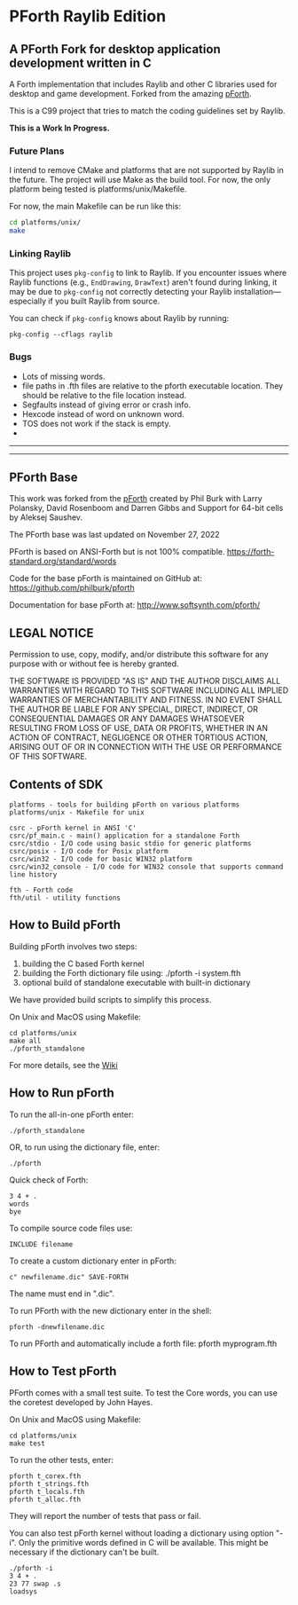 # PForth Raylib Edition
## A PForth Fork for desktop application development written in C

A Forth implementation that includes Raylib and other C libraries used for desktop and game development. Forked from the amazing [pForth](https://github.com/philburk/pforth).

This is a C99 project that tries to match the coding guidelines set by Raylib.

**This is a Work In Progress.**


### Future Plans

I intend to remove CMake and platforms that are not supported by Raylib in the future. The project will use Make as the build tool. For now, the only platform being tested is platforms/unix/Makefile.

For now, the main Makefile can be run like this:

```sh
cd platforms/unix/
make
```


### Linking Raylib

This project uses `pkg-config` to link to Raylib. If you encounter issues where Raylib functions (e.g., `EndDrawing`, `DrawText`) aren't found during linking, it may be due to `pkg-config` not correctly detecting your Raylib installation—especially if you built Raylib from source.

You can check if `pkg-config` knows about Raylib by running:

```
pkg-config --cflags raylib
```


### Bugs

* Lots of missing words.
* file paths in .fth files are relative to the pforth executable location. They should be relative to the file location instead.
* Segfaults instead of giving error or crash info.
* Hexcode instead of word on unknown word.
* TOS does not work if the stack is empty.
* 

---

---


## PForth Base
This work was forked from the [pForth](https://github.com/philburk/pforth) created by Phil Burk with Larry Polansky, David Rosenboom and Darren Gibbs and Support for 64-bit cells by Aleksej Saushev.

The PForth base was last updated on November 27, 2022

PForth is based on ANSI-Forth but is not 100% compatible. https://forth-standard.org/standard/words

Code for the base pForth is maintained on GitHub at: https://github.com/philburk/pforth

Documentation for base pForth at: http://www.softsynth.com/pforth/

  

## LEGAL NOTICE

Permission to use, copy, modify, and/or distribute this
software for any purpose with or without fee is hereby granted.

THE SOFTWARE IS PROVIDED "AS IS" AND THE AUTHOR DISCLAIMS ALL
WARRANTIES WITH REGARD TO THIS SOFTWARE INCLUDING ALL IMPLIED
WARRANTIES OF MERCHANTABILITY AND FITNESS. IN NO EVENT SHALL
THE AUTHOR BE LIABLE FOR ANY SPECIAL, DIRECT, INDIRECT, OR
CONSEQUENTIAL DAMAGES OR ANY DAMAGES WHATSOEVER RESULTING
FROM LOSS OF USE, DATA OR PROFITS, WHETHER IN AN ACTION OF
CONTRACT, NEGLIGENCE OR OTHER TORTIOUS ACTION, ARISING OUT OF
OR IN CONNECTION WITH THE USE OR PERFORMANCE OF THIS SOFTWARE.

## Contents of SDK

    platforms - tools for building pForth on various platforms
    platforms/unix - Makefile for unix

    csrc - pForth kernel in ANSI 'C'
    csrc/pf_main.c - main() application for a standalone Forth
    csrc/stdio - I/O code using basic stdio for generic platforms
    csrc/posix - I/O code for Posix platform
    csrc/win32 - I/O code for basic WIN32 platform
    csrc/win32_console - I/O code for WIN32 console that supports command line history

    fth - Forth code
    fth/util - utility functions

## How to Build pForth

Building pForth involves two steps:
1) building the C based Forth kernel
2) building the Forth dictionary file using: ./pforth -i system.fth
3) optional build of standalone executable with built-in dictionary

We have provided build scripts to simplify this process.

On Unix and MacOS using Makefile:

    cd platforms/unix
    make all
    ./pforth_standalone
    
For more details, see the [Wiki](https://github.com/philburk/pforth/wiki/Compiling-on-Unix)


## How to Run pForth

To run the all-in-one pForth enter:

    ./pforth_standalone
    
OR, to run using the dictionary file, enter:

    ./pforth

Quick check of Forth:

    3 4 + .
    words
    bye

To compile source code files use:

    INCLUDE filename

To create a custom dictionary enter in pForth:

    c" newfilename.dic" SAVE-FORTH
    
The name must end in ".dic".

To run PForth with the new dictionary enter in the shell:

    pforth -dnewfilename.dic

To run PForth and automatically include a forth file:
    pforth myprogram.fth
    
## How to Test pForth

PForth comes with a small test suite.  To test the Core words,
you can use the coretest developed by John Hayes.

On Unix and MacOS using Makefile:

    cd platforms/unix
    make test

To run the other tests, enter:

    pforth t_corex.fth
    pforth t_strings.fth
    pforth t_locals.fth
    pforth t_alloc.fth

They will report the number of tests that pass or fail.

You can also test pForth kernel without loading a dictionary using option "-i".
Only the primitive words defined in C will be available.
This might be necessary if the dictionary can't be built.

    ./pforth -i
    3 4 + .
    23 77 swap .s
    loadsys
